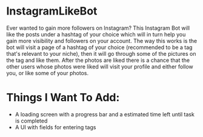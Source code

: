 # InstagramLikeBot
Ever wanted to gain more followers on Instagram? 
This Instagram Bot will like the posts under a hashtag of your choice which will in turn help you gain more 
visibility and followers on your account. The way this works is the bot will visit a page of a hashtag of your choice (recommended to be a tag that's relevant to your niche), 
then it will go through some of the pictures on the tag and like them. After the photos are liked there is a chance that the other users whose photos were liked will visit your profile and either follow you, or like some of your photos. 


# Things I Want To Add:
 - A loading screen with a progress bar and a estimated time left until task is completed
 - A UI with fields for entering tags
